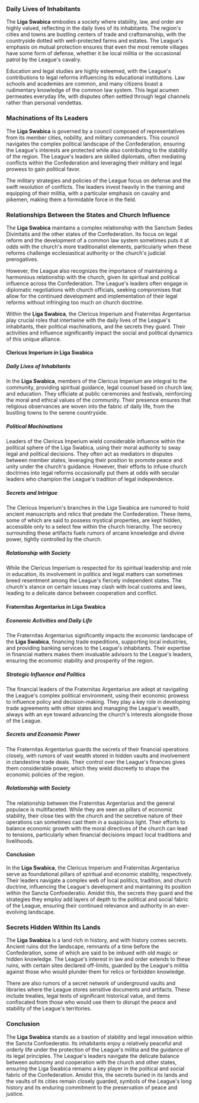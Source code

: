 ### Daily Lives of Inhabitants

The **Liga Swabica** embodies a society where stability, law, and order are highly valued, reflecting in the daily lives of its inhabitants. The region's cities and towns are bustling centers of trade and craftsmanship, with the countryside dotted with well-protected farms and estates. The League's emphasis on mutual protection ensures that even the most remote villages have some form of defense, whether it be local militia or the occasional patrol by the League's cavalry.

Education and legal studies are highly esteemed, with the League's contributions to legal reforms influencing its educational institutions. Law schools and academies are common, and many citizens boast a rudimentary knowledge of the common law system. This legal acumen permeates everyday life, with disputes often settled through legal channels rather than personal vendettas.

### Machinations of Its Leaders

The **Liga Swabica** is governed by a council composed of representatives from its member cities, nobility, and military commanders. This council navigates the complex political landscape of the Confederation, ensuring the League's interests are protected while also contributing to the stability of the region. The League's leaders are skilled diplomats, often mediating conflicts within the Confederation and leveraging their military and legal prowess to gain political favor.

The military strategies and policies of the League focus on defense and the swift resolution of conflicts. The leaders invest heavily in the training and equipping of their militia, with a particular emphasis on cavalry and pikemen, making them a formidable force in the field.

### Relationships Between the States and Church Influence

The **Liga Swabica** maintains a complex relationship with the Sanctum Sedes Divinitatis and the other states of the Confederation. Its focus on legal reform and the development of a common law system sometimes puts it at odds with the church's more traditionalist elements, particularly when these reforms challenge ecclesiastical authority or the church's judicial prerogatives.

However, the League also recognizes the importance of maintaining a harmonious relationship with the church, given its spiritual and political influence across the Confederation. The League's leaders often engage in diplomatic negotiations with church officials, seeking compromises that allow for the continued development and implementation of their legal reforms without infringing too much on church doctrine.

Within the **Liga Swabica**, the Clericus Imperium and Fraternitas Argentarius play crucial roles that intertwine with the daily lives of the League's inhabitants, their political machinations, and the secrets they guard. Their activities and influence significantly impact the social and political dynamics of this unique alliance.

#### Clericus Imperium in Liga Swabica

##### Daily Lives of Inhabitants
In the **Liga Swabica**, members of the Clericus Imperium are integral to the community, providing spiritual guidance, legal counsel based on church law, and education. They officiate at public ceremonies and festivals, reinforcing the moral and ethical values of the community. Their presence ensures that religious observances are woven into the fabric of daily life, from the bustling towns to the serene countryside.

##### Political Machinations
Leaders of the Clericus Imperium wield considerable influence within the political sphere of the Liga Swabica, using their moral authority to sway legal and political decisions. They often act as mediators in disputes between member states, leveraging their position to promote peace and unity under the church's guidance. However, their efforts to infuse church doctrines into legal reforms occasionally put them at odds with secular leaders who champion the League's tradition of legal independence.

##### Secrets and Intrigue
The Clericus Imperium's branches in the Liga Swabica are rumored to hold ancient manuscripts and relics that predate the Confederation. These items, some of which are said to possess mystical properties, are kept hidden, accessible only to a select few within the church hierarchy. The secrecy surrounding these artifacts fuels rumors of arcane knowledge and divine power, tightly controlled by the church.

##### Relationship with Society
While the Clericus Imperium is respected for its spiritual leadership and role in education, its involvement in politics and legal matters can sometimes breed resentment among the League's fiercely independent states. The church's stance on certain issues may clash with local customs and laws, leading to a delicate dance between cooperation and conflict.

#### Fraternitas Argentarius in Liga Swabica

##### Economic Activities and Daily Life
The Fraternitas Argentarius significantly impacts the economic landscape of the **Liga Swabica**, financing trade expeditions, supporting local industries, and providing banking services to the League's inhabitants. Their expertise in financial matters makes them invaluable advisors to the League's leaders, ensuring the economic stability and prosperity of the region.

##### Strategic Influence and Politics
The financial leaders of the Fraternitas Argentarius are adept at navigating the League's complex political environment, using their economic prowess to influence policy and decision-making. They play a key role in developing trade agreements with other states and managing the League's wealth, always with an eye toward advancing the church's interests alongside those of the League.

##### Secrets and Economic Power
The Fraternitas Argentarius guards the secrets of their financial operations closely, with rumors of vast wealth stored in hidden vaults and involvement in clandestine trade deals. Their control over the League's finances gives them considerable power, which they wield discreetly to shape the economic policies of the region.

##### Relationship with Society
The relationship between the Fraternitas Argentarius and the general populace is multifaceted. While they are seen as pillars of economic stability, their close ties with the church and the secretive nature of their operations can sometimes cast them in a suspicious light. Their efforts to balance economic growth with the moral directives of the church can lead to tensions, particularly when financial decisions impact local traditions and livelihoods.

#### Conclusion

In the **Liga Swabica**, the Clericus Imperium and Fraternitas Argentarius serve as foundational pillars of spiritual and economic stability, respectively. Their leaders navigate a complex web of local politics, tradition, and church doctrine, influencing the League's development and maintaining its position within the Sancta Confoederatio. Amidst this, the secrets they guard and the strategies they employ add layers of depth to the political and social fabric of the League, ensuring their continued relevance and authority in an ever-evolving landscape.

### Secrets Hidden Within Its Lands

The **Liga Swabica** is a land rich in history, and with history comes secrets. Ancient ruins dot the landscape, remnants of a time before the Confederation, some of which are said to be imbued with old magic or hidden knowledge. The League's interest in law and order extends to these ruins, with certain sites declared off-limits, guarded by the League's militia against those who would plunder them for relics or forbidden knowledge.

There are also rumors of a secret network of underground vaults and libraries where the League stores sensitive documents and artifacts. These include treaties, legal texts of significant historical value, and items confiscated from those who would use them to disrupt the peace and stability of the League's territories.

### Conclusion

The **Liga Swabica** stands as a bastion of stability and legal innovation within the Sancta Confoederatio. Its inhabitants enjoy a relatively peaceful and orderly life under the protection of the League's militia and the guidance of its legal principles. The League's leaders navigate the delicate balance between autonomy and cooperation with the church and other states, ensuring the Liga Swabica remains a key player in the political and social fabric of the Confederation. Amidst this, the secrets buried in its lands and the vaults of its cities remain closely guarded, symbols of the League's long history and its enduring commitment to the preservation of peace and justice.